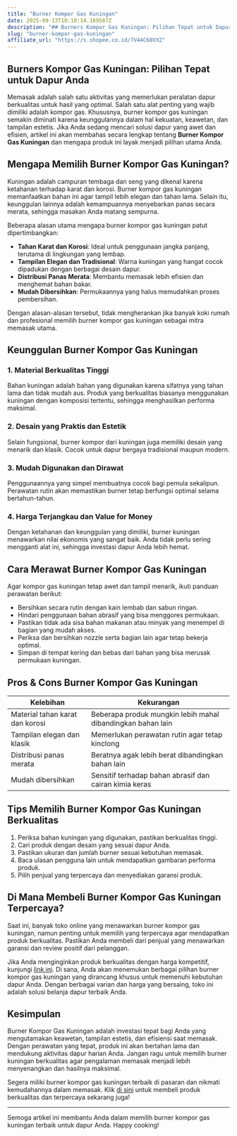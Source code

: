 ```yaml
---
title: "Burner Kompor Gas Kuningan"
date: 2025-09-13T10:10:14.169587Z
description: "## Burners Kompor Gas Kuningan: Pilihan Tepat untuk Dapur Anda..."
slug: "burner-kompor-gas-kuningan"
affiliate_url: "https://s.shopee.co.id/7V44C68VX2"
---
```

## Burners Kompor Gas Kuningan: Pilihan Tepat untuk Dapur Anda

Memasak adalah salah satu aktivitas yang memerlukan peralatan dapur berkualitas untuk hasil yang optimal. Salah satu alat penting yang wajib dimiliki adalah kompor gas. Khususnya, burner kompor gas kuningan semakin diminati karena keunggulannya dalam hal kekuatan, keawetan, dan tampilan estetis. Jika Anda sedang mencari solusi dapur yang awet dan efisien, artikel ini akan membahas secara lengkap tentang **Burner Kompor Gas Kuningan** dan mengapa produk ini layak menjadi pilihan utama Anda.

## Mengapa Memilih Burner Kompor Gas Kuningan?

Kuningan adalah campuran tembaga dan seng yang dikenal karena ketahanan terhadap karat dan korosi. Burner kompor gas kuningan memanfaatkan bahan ini agar tampil lebih elegan dan tahan lama. Selain itu, keunggulan lainnya adalah kemampuannya menyebarkan panas secara merata, sehingga masakan Anda matang sempurna.

Beberapa alasan utama mengapa burner kompor gas kuningan patut dipertimbangkan:

- **Tahan Karat dan Korosi**: Ideal untuk penggunaan jangka panjang, terutama di lingkungan yang lembap.
- **Tampilan Elegan dan Tradisional**: Warna kuningan yang hangat cocok dipadukan dengan berbagai desain dapur.
- **Distribusi Panas Merata**: Membantu memasak lebih efisien dan menghemat bahan bakar.
- **Mudah Dibersihkan**: Permukaannya yang halus memudahkan proses pembersihan.

Dengan alasan-alasan tersebut, tidak mengherankan jika banyak koki rumah dan profesional memilih burner kompor gas kuningan sebagai mitra memasak utama.

## Keunggulan Burner Kompor Gas Kuningan

### 1. Material Berkualitas Tinggi

Bahan kuningan adalah bahan yang digunakan karena sifatnya yang tahan lama dan tidak mudah aus. Produk yang berkualitas biasanya menggunakan kuningan dengan komposisi tertentu, sehingga menghasilkan performa maksimal.

### 2. Desain yang Praktis dan Estetik

Selain fungsional, burner kompor dari kuningan juga memiliki desain yang menarik dan klasik. Cocok untuk dapur bergaya tradisional maupun modern.

### 3. Mudah Digunakan dan Dirawat

Penggunaannya yang simpel membuatnya cocok bagi pemula sekalipun. Perawatan rutin akan memastikan burner tetap berfungsi optimal selama bertahun-tahun.

### 4. Harga Terjangkau dan Value for Money

Dengan ketahanan dan keunggulan yang dimiliki, burner kuningan menawarkan nilai ekonomis yang sangat baik. Anda tidak perlu sering mengganti alat ini, sehingga investasi dapur Anda lebih hemat.

## Cara Merawat Burner Kompor Gas Kuningan

Agar kompor gas kuningan tetap awet dan tampil menarik, ikuti panduan perawatan berikut:

- Bersihkan secara rutin dengan kain lembab dan sabun ringan.
- Hindari penggunaan bahan abrasif yang bisa menggores permukaan.
- Pastikan tidak ada sisa bahan makanan atau minyak yang menempel di bagian yang mudah akses.
- Periksa dan bersihkan nozzle serta bagian lain agar tetap bekerja optimal.
- Simpan di tempat kering dan bebas dari bahan yang bisa merusak permukaan kuningan.

## Pros & Cons Burner Kompor Gas Kuningan

| **Kelebihan**                       | **Kekurangan**                        |
|-----------------------------------|-------------------------------------|
| Material tahan karat dan korosi | Beberapa produk mungkin lebih mahal dibandingkan bahan lain         |
| Tampilan elegan dan klasik        | Memerlukan perawatan rutin agar tetap kinclong       |
| Distribusi panas merata          | Beratnya agak lebih berat dibandingkan bahan lain  |
| Mudah dibersihkan                | Sensitif terhadap bahan abrasif dan cairan kimia keras  |

## Tips Memilih Burner Kompor Gas Kuningan Berkualitas

1. Periksa bahan kuningan yang digunakan, pastikan berkualitas tinggi.
2. Cari produk dengan desain yang sesuai dapur Anda.
3. Pastikan ukuran dan jumlah burner sesuai kebutuhan memasak.
4. Baca ulasan pengguna lain untuk mendapatkan gambaran performa produk.
5. Pilih penjual yang terpercaya dan menyediakan garansi produk.

## Di Mana Membeli Burner Kompor Gas Kuningan Terpercaya?

Saat ini, banyak toko online yang menawarkan burner kompor gas kuningan, namun penting untuk memilih yang terpercaya agar mendapatkan produk berkualitas. Pastikan Anda membeli dari penjual yang menawarkan garansi dan review positif dari pelanggan.

Jika Anda menginginkan produk berkualitas dengan harga kompetitif, kunjungi [link ini](https://s.shopee.co.id/7V44C68VX2). Di sana, Anda akan menemukan berbagai pilihan burner kompor gas kuningan yang dirancang khusus untuk memenuhi kebutuhan dapur Anda. Dengan berbagai varian dan harga yang bersaing, toko ini adalah solusi belanja dapur terbaik Anda.

## Kesimpulan

Burner Kompor Gas Kuningan adalah investasi tepat bagi Anda yang mengutamakan keawetan, tampilan estetis, dan efisiensi saat memasak. Dengan perawatan yang tepat, produk ini akan bertahan lama dan mendukung aktivitas dapur harian Anda. Jangan ragu untuk memilih burner kuningan berkualitas agar pengalaman memasak menjadi lebih menyenangkan dan hasilnya maksimal.

Segera miliki burner kompor gas kuningan terbaik di pasaran dan nikmati kemudahannya dalam memasak. Klik [di sini](https://s.shopee.co.id/7V44C68VX2) untuk membeli produk berkualitas dan terpercaya sekarang juga!

---

Semoga artikel ini membantu Anda dalam memilih burner kompor gas kuningan terbaik untuk dapur Anda. Happy cooking!